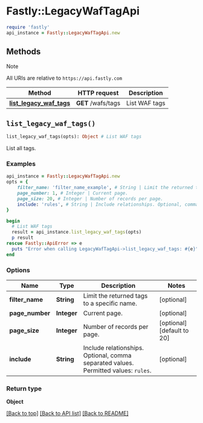# Fastly::LegacyWafTagApi


```ruby
require 'fastly'
api_instance = Fastly::LegacyWafTagApi.new
```

## Methods

> [!NOTE]
> All URIs are relative to `https://api.fastly.com`

Method | HTTP request | Description
------ | ------------ | -----------
[**list_legacy_waf_tags**](LegacyWafTagApi.md#list_legacy_waf_tags) | **GET** /wafs/tags | List WAF tags


## `list_legacy_waf_tags()`

```ruby
list_legacy_waf_tags(opts): Object # List WAF tags
```

List all tags.

### Examples

```ruby
api_instance = Fastly::LegacyWafTagApi.new
opts = {
    filter_name: 'filter_name_example', # String | Limit the returned tags to a specific name.
    page_number: 1, # Integer | Current page.
    page_size: 20, # Integer | Number of records per page.
    include: 'rules', # String | Include relationships. Optional, comma separated values. Permitted values: `rules`. 
}

begin
  # List WAF tags
  result = api_instance.list_legacy_waf_tags(opts)
  p result
rescue Fastly::ApiError => e
  puts "Error when calling LegacyWafTagApi->list_legacy_waf_tags: #{e}"
end
```

### Options

| Name | Type | Description | Notes |
| ---- | ---- | ----------- | ----- |
| **filter_name** | **String** | Limit the returned tags to a specific name. | [optional] |
| **page_number** | **Integer** | Current page. | [optional] |
| **page_size** | **Integer** | Number of records per page. | [optional][default to 20] |
| **include** | **String** | Include relationships. Optional, comma separated values. Permitted values: `rules`.  | [optional] |

### Return type

**Object**

[[Back to top]](#) [[Back to API list]](../../README.md#endpoints)
[[Back to README]](../../README.md)
